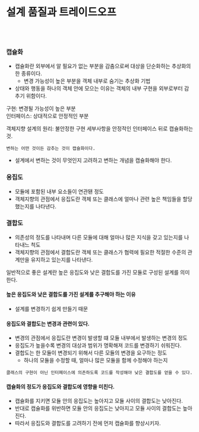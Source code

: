 # 설계 품질과 트레이드오프

<br><br>

### 캡슐화
- 캡슐화란 외부에서 알 필요가 없는 부분을 감춤으로써 대상을 단순화하는 추상화의 한 종류이다.
  - 변경 가능성이 높은 부분을 객체 내부로 숨기는 추상화 기법
- 상태와 행동을 하나의 객체 안에 모으는 이유는 객체의 내부 구현을 외부로부터 감추기 위함이다.

구현: 변경될 가능성이 높은 부분  
인터페이스: 상대적으로 안정적인 부분

객체지향 설계의 원리: 불안정한 구현 세부사항을 안정적인 인터페이스 뒤로 캡슐화하는 것.

`변하는 어떤 것이든 감추는 것이 캡슐화이다.`
- 설계에서 변하는 것이 무엇인지 고려하고 변하는 개념을 캡슐화해야 한다.

### 응집도
- 모듈에 포함된 내부 요소들이 연관됀 정도
- 객체지향의 관점에서 응집도란 객체 또는 클래스에 얼마나 관련 높은 책임들을 할당했는지를 나타낸다.

### 결합도
- 의존성의 정도를 나타내며 다른 모듈에 대해 얼마나 많은 지식을 갖고 있는지를 나타내느 척도
- 객체지향의 관점에서 결합도란 객체 또는 클래스가 협력에 필요한 적절한 수준의 관계만을 유지하고 있는지를 나타낸다.

일반적으로 좋은 설계란 높은 응집도와 낮은 결합도를 가진 모듈로 구성된 설계를 의미한다.

#### 높은 응집도와 낮은 결합도를 가진 설계를 추구해야 하는 이유
- 설계를 변경하기 쉽게 만들기 때문

#### 응집도와 결합도는 변경과 관련이 있다.
- 변경의 관점에서 응집도란 변경이 발생할 떄 모듈 내부에서 발생하는 변경의 정도
- 응집도가 높을수록 변경의 대상과 범위가 명확해져 코드를 변경하기 쉬워진다.
- 결합도는 한 모듈이 변경되기 위해서 다른 모듈의 변경을 요구하는 정도
  - 하나의 모듈을 수정할 때, 얼마나 많은 모듈을 함께 수정해야 하는지

`클래스의 구현이 아닌 인터페이스에 의존하도록 코드를 작성해야 낮은 결합도를 얻을 수 있다.`

#### 캡슐화의 정도가 응집도와 결합도에 영향을 미친다.
- 캡슐화를 지키면 모듈 안의 응집도는 높아지고 모듈 사이의 결합도는 낮아진다.
- 반대로 캡슐화를 위반하면 모듈 안의 응집도는 낮아지고 모듈 사이의 결합도는 높아진다.
- 따라서 응집도와 결합도를 고려하기 전에 먼저 캡슐화를 향상시키자.
